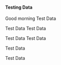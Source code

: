 #### Testing Data

Good morning
Test Data

Test Data
Test Data


Test Data
Test Data

Test Data

Test Data
